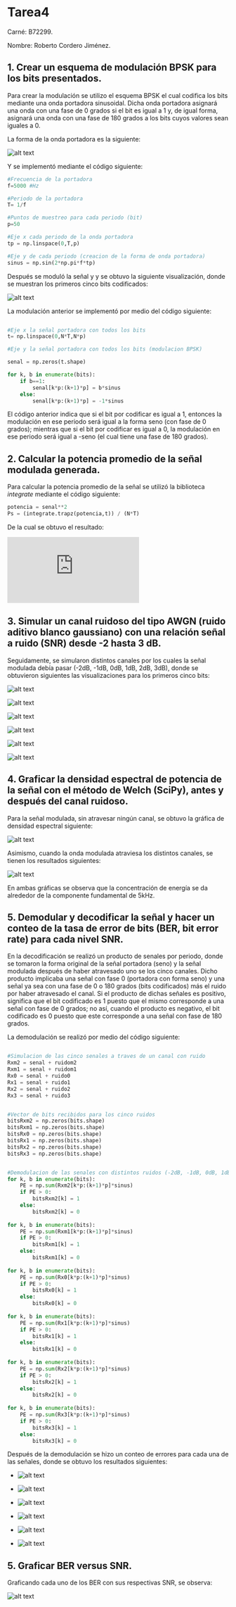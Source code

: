 # Tarea4

Carné: B72299.

Nombre: Roberto Cordero Jiménez.

## 1. Crear un esquema de modulación BPSK para los bits presentados.

Para crear la modulación se utilizo el esquema BPSK el cual codifica los bits mediante una onda portadora sinusoidal. Dicha onda portadora asignará una onda con una fase de 0 grados si el bit es igual a 1 y, de igual forma, asignará una onda con una fase de 180 grados a los bits cuyos valores sean iguales a 0.

La forma de la onda portadora es la siguiente:

![alt text][Portadora]

[Portadora]: https://github.com/robercorde25/Tarea4/blob/master/Portadora.PNG "Logo Title Text 2"

Y se implementó mediante el código siguiente:

```python
#Frecuencia de la portadora
f=5000 #Hz

#Periodo de la portadora
T= 1/f

#Puntos de muestreo para cada periodo (bit)
p=50

#Eje x cada periodo de la onda portadora
tp = np.linspace(0,T,p)

#Eje y de cada periodo (creacion de la forma de onda portadora)
sinus = np.sin(2*np.pi*f*tp)
```

Después se moduló la señal y y se obtuvo la siguiente visualización, donde se muestran los primeros cinco bits codificados:

![alt text][Modulada]

[Modulada]: https://github.com/robercorde25/Tarea4/blob/master/Modulada.PNG "Logo Title Text 2"

La modulación anterior se implementó por medio del código siguiente:

```python

#Eje x la señal portadora con todos los bits
t= np.linspace(0,N*T,N*p)

#Eje y la señal portadora con todos los bits (modulacion BPSK)

senal = np.zeros(t.shape)

for k, b in enumerate(bits):
    if b==1:
        senal[k*p:(k+1)*p] = b*sinus
    else:
        senal[k*p:(k+1)*p] = -1*sinus

```

El código anterior indica que si el bit por codificar es igual a 1, entonces la modulación en ese periodo será igual a la forma seno (con fase de 0 grados); mientras que si el bit por codificar es igual a 0,  la modulación en ese periodo será igual a -seno (el cual tiene una fase de 180 grados).



## 2. Calcular la potencia promedio de la señal modulada generada.

Para calcular la potencia promedio de la señal se utilizó la biblioteca *integrate* mediante el código siguiente:


```python
potencia = senal**2
Ps = (integrate.trapz(potencia,t)) / (N*T)
```

De la cual se obtuvo el resultado: 

![alt text][Ec1]

[Ec1]: https://latex.codecogs.com/svg.latex?Ps%20=%200.49



## 3. Simular un canal ruidoso del tipo AWGN (ruido aditivo blanco gaussiano) con una relación señal a ruido (SNR) desde -2 hasta 3 dB.

Seguidamente, se simularon distintos canales por los cuales la señal modulada debía pasar (-2dB, -1dB, 0dB, 1dB, 2dB, 3dB), donde se obtuvieron siguientes las visualizaciones para los primeros cinco bits:


![alt text][-2]

[-2]: https://github.com/robercorde25/Tarea4/blob/master/-2.PNG "Logo Title Text 2"


![alt text][-1]

[-1]: https://github.com/robercorde25/Tarea4/blob/master/-1.PNG "Logo Title Text 2"


![alt text][0]

[0]: https://github.com/robercorde25/Tarea4/blob/master/0.PNG "Logo Title Text 2"


![alt text][1]

[1]: https://github.com/robercorde25/Tarea4/blob/master/1.PNG "Logo Title Text 2"


![alt text][2]

[2]: https://github.com/robercorde25/Tarea4/blob/master/2.PNG "Logo Title Text 2"


![alt text][3]

[3]: https://github.com/robercorde25/Tarea4/blob/master/3.PNG "Logo Title Text 2"


## 4. Graficar la densidad espectral de potencia de la señal con el método de Welch (SciPy), antes y después del canal ruidoso.

Para la señal modulada, sin atravesar ningún canal, se obtuvo la gráfica de densidad espectral siguiente:

![alt text][Den1]

[Den1]: https://github.com/robercorde25/Tarea4/blob/master/Den1.PNG "Logo Title Text 2"

Asimismo, cuando la onda modulada atraviesa los distintos canales, se tienen los resultados siguientes:

![alt text][Den2]

[Den2]: https://github.com/robercorde25/Tarea4/blob/master/Den2.PNG "Logo Title Text 2"

En ambas gráficas se observa que la concentración de energía se da alrededor de la componente fundamental de 5kHz.


## 5. Demodular y decodificar la señal y hacer un conteo de la tasa de error de bits (BER, bit error rate) para cada nivel SNR.

En la decodificación se realizó un producto de senales por periodo, donde se tomaron la forma original de la señal portadora (seno) y la señal modulada después de haber atravesado uno se los cinco canales. Dicho producto implicaba una señal con fase 0 (portadora con forma seno) y una señal ya sea con una fase de 0 o 180 grados (bits codificados) más el ruido por haber atravesado el canal. Si el producto de dichas señales es positivo, significa que el bit codificado es 1 puesto que el mismo corresponde a una señal con fase de 0 grados; no así, cuando el producto es negativo, el bit codificado es 0 puesto que este corresponde a una señal con fase de 180 grados.

La demodulación se realizó por medio del código siguiente:

```python

#Simulacion de las cinco senales a traves de un canal con ruido
Rxm2 = senal + ruidom2
Rxm1 = senal + ruidom1
Rx0 = senal + ruido0
Rx1 = senal + ruido1
Rx2 = senal + ruido2
Rx3 = senal + ruido3


#Vector de bits recibidos para los cinco ruidos
bitsRxm2 = np.zeros(bits.shape)
bitsRxm1 = np.zeros(bits.shape)
bitsRx0 = np.zeros(bits.shape)
bitsRx1 = np.zeros(bits.shape)
bitsRx2 = np.zeros(bits.shape)
bitsRx3 = np.zeros(bits.shape)


#Demodulacion de las senales con distintos ruidos (-2dB, -1dB, 0dB, 1dB, 2dB, 3dB).
for k, b in enumerate(bits):
    PE = np.sum(Rxm2[k*p:(k+1)*p]*sinus)
    if PE > 0:
        bitsRxm2[k] = 1
    else:
        bitsRxm2[k] = 0
        
for k, b in enumerate(bits):
    PE = np.sum(Rxm1[k*p:(k+1)*p]*sinus)
    if PE > 0:
        bitsRxm1[k] = 1
    else:
        bitsRxm1[k] = 0
        
for k, b in enumerate(bits):
    PE = np.sum(Rx0[k*p:(k+1)*p]*sinus)
    if PE > 0:
        bitsRx0[k] = 1
    else:
        bitsRx0[k] = 0
        
for k, b in enumerate(bits):
    PE = np.sum(Rx1[k*p:(k+1)*p]*sinus)
    if PE > 0:
        bitsRx1[k] = 1
    else:
        bitsRx1[k] = 0
        
for k, b in enumerate(bits):
    PE = np.sum(Rx2[k*p:(k+1)*p]*sinus)
    if PE > 0:
        bitsRx2[k] = 1
    else:
        bitsRx2[k] = 0
        
for k, b in enumerate(bits):
    PE = np.sum(Rx3[k*p:(k+1)*p]*sinus)
    if PE > 0:
        bitsRx3[k] = 1
    else:
        bitsRx3[k] = 0
```

Después de la demodulación se hizo un conteo de errores para cada una de las señales, donde se obtuvo los resultados siguientes:

- ![alt text][Ec2]

[Ec2]: https://latex.codecogs.com/svg.latex?BER_{-2dB}%20=%200% "Logo Title Text 2"

- ![alt text][Ec3]

[Ec3]: https://latex.codecogs.com/svg.latex?BER_{-1dB}%20=%200% "Logo Title Text 2"

- ![alt text][Ec2]

[Ec4]: https://latex.codecogs.com/svg.latex?BER_{0dB}%20=%200% "Logo Title Text 2"

- ![alt text][Ec2]

[Ec5]: https://latex.codecogs.com/svg.latex?BER_{1dB}%20=%200% "Logo Title Text 2"

- ![alt text][Ec2]

[Ec6]: https://latex.codecogs.com/svg.latex?BER_{2dB}%20=%200% "Logo Title Text 2"

- ![alt text][Ec2]

[Ec7]: https://latex.codecogs.com/svg.latex?BER_{3dB}%20=%200% "Logo Title Text 2"



## 5. Graficar BER versus SNR.

Graficando cada uno de los BER con sus respectivas SNR, se observa:

![alt text][BER]

[BER]: https://github.com/robercorde25/Tarea4/blob/master/BER.PNG "Logo Title Text 2"

